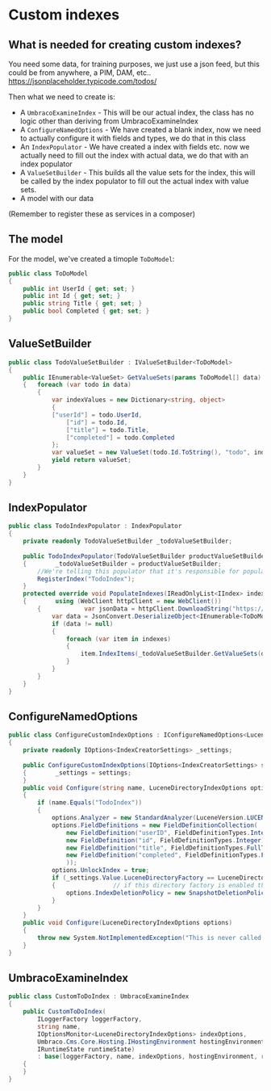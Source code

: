 # Custom indexes

## What is needed for creating custom indexes?
You need some data, for training purposes, we just use a json feed, but this could be from anywhere, a PIM, DAM, etc.. https://jsonplaceholder.typicode.com/todos/

Then what we need to create is:
- A `UmbracoExamineIndex` - This will be our actual index, the class has no logic other than deriving from UmbracoExamineIndex
- A `ConfigureNamedOptions` - We have created a blank index, now we need to actually configure it with fields and types, we do that in this class
- An `IndexPopulator` - We have created a index with fields etc. now we actually need to fill out the index with actual data, we do that with an index populator
- A `ValueSetBuilder` - This builds all the value sets for the index, this will be called by the index populator to fill out the actual index with value sets.
- A model with our data

(Remember to register these as services in a composer)
## The model
For the model,  we've created a timople `ToDoModel`:
```csharp
public class ToDoModel  
{  
    public int UserId { get; set; }  
    public int Id { get; set; }  
    public string Title { get; set; }  
    public bool Completed { get; set; }  
}
```

## ValueSetBuilder
```csharp
public class TodoValueSetBuilder : IValueSetBuilder<ToDoModel>  
{  
    public IEnumerable<ValueSet> GetValueSets(params ToDoModel[] data)  
    {   foreach (var todo in data)  
        {        
	        var indexValues = new Dictionary<string, object>  
            {                
            ["userId"] = todo.UserId,  
                ["id"] = todo.Id,  
                ["title"] = todo.Title,  
                ["completed"] = todo.Completed  
            };  
            var valueSet = new ValueSet(todo.Id.ToString(), "todo", indexValues);  
            yield return valueSet;  
        }    
    }
}
```
## IndexPopulator
```csharp
public class TodoIndexPopulator : IndexPopulator  
{  
    private readonly TodoValueSetBuilder _todoValueSetBuilder;  
  
    public TodoIndexPopulator(TodoValueSetBuilder productValueSetBuilder)  
    {        _todoValueSetBuilder = productValueSetBuilder;  
        //We're telling this populator that it's responsible for populating only our index  
        RegisterIndex("TodoIndex");  
    }  
    protected override void PopulateIndexes(IReadOnlyList<IIndex> indexes)  
    {        using (WebClient httpClient = new WebClient())  
        {            var jsonData = httpClient.DownloadString("https://jsonplaceholder.typicode.com/todos/");  
            var data = JsonConvert.DeserializeObject<IEnumerable<ToDoModel>>(jsonData);  
            if (data != null)  
            {
                foreach (var item in indexes)  
                {                    
	                item.IndexItems(_todoValueSetBuilder.GetValueSets(data.ToArray()));  
                }            
            }        
        }    
    }
}
```

## ConfigureNamedOptions

```csharp
public class ConfigureCustomIndexOptions : IConfigureNamedOptions<LuceneDirectoryIndexOptions>  
{  
    private readonly IOptions<IndexCreatorSettings> _settings;  
  
    public ConfigureCustomIndexOptions(IOptions<IndexCreatorSettings> settings)  
    {        _settings = settings;  
    }  
    public void Configure(string name, LuceneDirectoryIndexOptions options)  
    {        
	    if (name.Equals("TodoIndex"))  
        {           
	        options.Analyzer = new StandardAnalyzer(LuceneVersion.LUCENE_48);  
            options.FieldDefinitions = new FieldDefinitionCollection(  
                new FieldDefinition("userID", FieldDefinitionTypes.Integer),  
                new FieldDefinition("id", FieldDefinitionTypes.Integer),  
                new FieldDefinition("title", FieldDefinitionTypes.FullTextSortable),  
                new FieldDefinition("completed", FieldDefinitionTypes.FullTextSortable  
                ));  
            options.UnlockIndex = true;  
            if (_settings.Value.LuceneDirectoryFactory == LuceneDirectoryFactory.SyncedTempFileSystemDirectoryFactory)  
            {                // if this directory factory is enabled then a snapshot deletion policy is required  
                options.IndexDeletionPolicy = new SnapshotDeletionPolicy(new KeepOnlyLastCommitDeletionPolicy());  
            }        
        }    
    }  
    public void Configure(LuceneDirectoryIndexOptions options)  
    {        
	    throw new System.NotImplementedException("This is never called and is just part of the interface");  
    }
}
```

## UmbracoExamineIndex

```csharp
public class CustomToDoIndex : UmbracoExamineIndex  
{  
    public CustomToDoIndex(  
        ILoggerFactory loggerFactory,  
        string name,  
        IOptionsMonitor<LuceneDirectoryIndexOptions> indexOptions,  
        Umbraco.Cms.Core.Hosting.IHostingEnvironment hostingEnvironment,  
        IRuntimeState runtimeState)  
        : base(loggerFactory, name, indexOptions, hostingEnvironment, runtimeState)  
    {    
    }
}
```